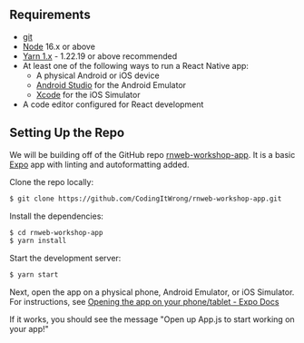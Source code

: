 ## Requirements

- [git](https://git-scm.com/)
- [Node](https://nodejs.org/) 16.x or above
- [Yarn 1.x](https://classic.yarnpkg.com/en/docs/install) - 1.22.19 or above recommended
- At least one of the following ways to run a React Native app:
  - A physical Android or iOS device
  - [Android Studio](https://developer.android.com/studio/) for the Android Emulator
  - [Xcode](https://developer.apple.com/xcode/) for the iOS Simulator
- A code editor configured for React development

## Setting Up the Repo

We will be building off of the GitHub repo [rnweb-workshop-app](https://github.com/CodingItWrong/rnweb-workshop-app). It is a basic [Expo](https://expo.dev/) app with linting and autoformatting added.

Clone the repo locally:

```bash
$ git clone https://github.com/CodingItWrong/rnweb-workshop-app.git
```

Install the dependencies:

```bash
$ cd rnweb-workshop-app
$ yarn install
```

Start the development server:

```bash
$ yarn start
```

Next, open the app on a physical phone, Android Emulator, or iOS Simulator. For instructions, see [Opening the app on your phone/tablet - Expo Docs](https://docs.expo.dev/get-started/create-a-new-app/#opening-the-app-on-your-phonetablet)

If it works, you should see the message "Open up App.js to start working on your app!"
